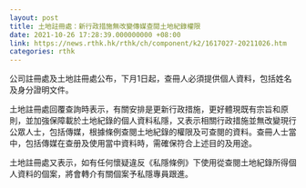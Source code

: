 ```yaml
---
layout: post
title: 土地註冊處：新行政措施無改變傳媒查閱土地紀錄權限
date: 2021-10-26 17:28:39.000000000 +08:00
link: https://news.rthk.hk/rthk/ch/component/k2/1617027-20211026.htm
categories: rthk
---
```


公司註冊處及土地註冊處公布，下月1日起，查冊人必須提供個人資料，包括姓名及身分證明文件。

土地註冊處回覆查詢時表示，有關安排是更新行政措施，更好體現既有宗旨和原則，並加強保障載於土地紀錄的個人資料私隱，又表示相關行政措施並無改變現行公眾人士，包括傳媒，根據條例查閱土地紀錄的權限及可查閱的資料。查冊人士當中，包括傳媒在查册及使用當中資料時，需確保符合上述目的及用途。
 
土地註冊處又表示，如有任何懷疑違反《私隱條例》下使用從查閱土地紀錄所得個人資料的個案，將會轉介有關個案予私隱專員跟進。
